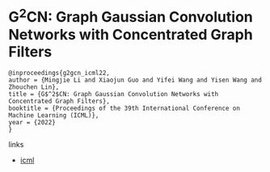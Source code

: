 # G$^2$CN: Graph Gaussian Convolution Networks with Concentrated Graph Filters

```
@inproceedings{g2gcn_icml22,
author = {Mingjie Li and Xiaojun Guo and Yifei Wang and Yisen Wang and Zhouchen Lin},
title = {G$^2$CN: Graph Gaussian Convolution Networks with Concentrated Graph Filters},
booktitle = {Proceedings of the 39th International Conference on Machine Learning (ICML)},
year = {2022}
}
```

links
- [icml](https://icml.cc/Conferences/2022/Schedule?showEvent=17630)
